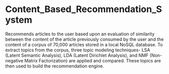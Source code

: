 # Content_Based_Recommendation_System
Recommends articles to the user based upon an evaluation of similarity between the content of the article previously consumed by the user and the content of a corpus of 70,000 articles stored in a local NoSQL database. To extract topics from the corpus, three topic modeling techniques- LSA (Latent Semantic Analysis), LDA (Latent Dirichlet Analysis), and NMF (Non-negative Matrix Factorization) are applied and compared. These topics are then used to build the recommendation engine.
